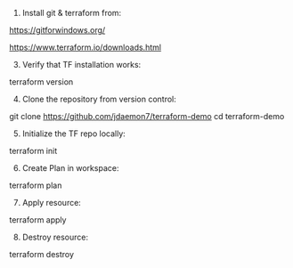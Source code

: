 1. Install git & terraform from:
   
https://gitforwindows.org/

https://www.terraform.io/downloads.html

3. Verify that TF installation works:

terraform version

4. Clone the repository from version control:

git clone https://github.com/jdaemon7/terraform-demo
cd terraform-demo

5. Initialize the TF repo locally:

terraform init

6. Create Plan in workspace:

terraform plan

7. Apply resource:

terraform apply

8. Destroy resource:

terraform destroy

